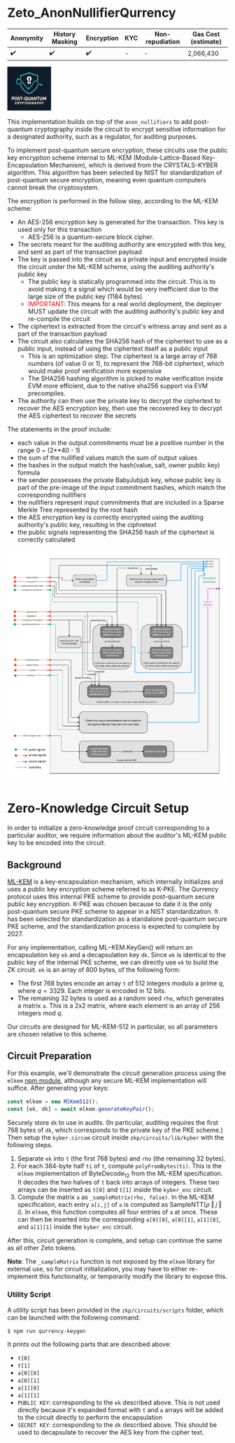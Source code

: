 # Zeto_AnonNullifierQurrency

| Anonymity          | History Masking    | Encryption         | KYC | Non-repudiation | Gas Cost (estimate) |
| ------------------ | ------------------ | ------------------ | --- | --------------- | ------------------- |
| :heavy_check_mark: | :heavy_check_mark: | :heavy_check_mark: | -   | -               | 2,066,430           |

![pqc](../images/pqc-dark-100px.png)

This implementation builds on top of the `anon_nullifiers` to add post-quantum cryptography inside the circuit to encrypt sensitive information for a designated authority, such as a regulator, for auditing purposes.

To implement post-quantum secure encryption, these circuits use the public key encryption scheme internal to ML-KEM (Module-Lattice-Based Key-Encapsulation Mechanism), which is derived from the CRYSTALS-KYBER algorithm. This algorithm has been selected by NIST for standardization of post-quantum secure encryption, meaning even quantum computers cannot break the cryptosystem.

The encryption is performed in the follow step, according to the ML-KEM scheme:

- An AES-256 encryption key is generated for the transaction. This key is used only for this transaction
  - AES-256 is a quantum-secure block cipher.
- The secrets meant for the auditing authority are encrypted with this key, and sent as part of the transaction payload
- The key is passed into the circuit as a private input and encrypted inside the circuit under the ML-KEM scheme, using the auditing authority's public key
  - The public key is statically programmed into the circuit. This is to avoid making it a signal which would be very inefficient due to the large size of the public key (1184 bytes)
  - <span style="color:red">IMPORTANT:</span> This means for a real world deployment, the deployer MUST update the circuit with the auditing authority's public key and re-compile the circuit
- The ciphertext is extracted from the circuit's witness array and sent as a part of the transaction payload
- The circuit also calculates the SHA256 hash of the ciphertext to use as a public input, instead of using the ciphertext itself as a public input
  - This is an optimization step. The ciphertext is a large array of 768 numbers (of value 0 or 1), to represent the 768-bit ciphertext, which would make proof verification more expensive
  - The SHA256 hashing algorithm is picked to make verification inside EVM more efficient, due to the native sha256 support via EVM precompiles.
- The authority can then use the private key to decrypt the ciphertext to recover the AES encryption key, then use the recovered key to decrypt the AES ciphertext to recover the secrets

The statements in the proof include:

- each value in the output commitments must be a positive number in the range 0 ~ (2\*\*40 - 1)
- the sum of the nullified values match the sum of output values
- the hashes in the output match the hash(value, salt, owner public key) formula
- the sender possesses the private BabyJubjub key, whose public key is part of the pre-image of the input commitment hashes, which match the corresponding nullifiers
- the nullifiers represent input commitments that are included in a Sparse Merkle Tree represented by the root hash
- the AES encryption key is correctly encrypted using the auditing authority's public key, resulting in the ciphretext
- the public signals representing the SHA256 hash of the ciphertext is correctly calculated

[![wiring_anon_nullifier_qurrency](../images/circuit_wiring_anon_nullifier_qurrency.jpg)](../images/circuit_wiring_anon_nullifier_qurrency.jpg)

# Zero-Knowledge Circuit Setup

In order to initialize a zero-knowledge proof circuit corresponding to a particular auditor, we require information about the auditor's ML-KEM public key to be encoded into the circuit.

## Background

[ML-KEM](https://nvlpubs.nist.gov/nistpubs/FIPS/NIST.FIPS.203.pdf) is a key-encapsulation mechanism, which internally initializes and uses a public key encryption scheme referred to as K-PKE. The Qurrency protocol uses this internal PKE scheme to provide post-quantum secure public key encryption. K-PKE was chosen because to date it is the only post-quantum secure PKE scheme to appear in a NIST standardization. It has been selected for standardization as a standalone post-quantum secure PKE scheme, and the standardization process is expected to complete by 2027.

For any implementation, calling $\mathsf{ML\mathrm{-}KEM}.\mathsf{KeyGen}()$ will return an encapsulation key `ek` and a decapsulation key `dk`. Since `ek` is identical to the public key of the internal PKE scheme, we can directly use `ek` to build the ZK circuit. `ek` is an array of 800 bytes, of the following form:

- The first 768 bytes encode an array `t` of 512 integers modulo a prime $q$, where $q = 3329$. Each integer is encoded in 12 bits.
- The remaining 32 bytes is used as a random seed `rho`, which generates a matrix `a`. This is a 2x2 matrix, where each element is an array of 256 integers mod $q$.

Our circuits are designed for ML-KEM-512 in particular, so all parameters are chosen relative to this scheme.

## Circuit Preparation

For this example, we'll demonstrate the circuit generation process using the `mlkem` [npm module](https://www.npmjs.com/package/mlkem), although any secure ML-KEM implementation will suffice. After generating your keys:

```javascript
const mlkem = new MlKem512();
const [ek, dk] = await mlkem.generateKeyPair();
```

Securely store `dk` to use in audits. (In particular, auditing requires the first 768 bytes of `dk`, which corresponds to the private key of the PKE scheme.) Then setup the `kyber.circom` circuit inside `zkp/circuits/lib/kyber` with the following steps.

1. Separate `ek` into `t` (the first 768 bytes) and `rho` (the remaining 32 bytes).
2. For each 384-byte half `ti` of `t`, compute `polyFromBytes(ti)`. This is the `mlkem` implementation of $\mathsf{ByteDecode}_{12}$ from the ML-KEM specification. It decodes the two halves of `t` back into arrays of integers. These two arrays can be inserted as `t[0]` and `t[1]` inside the `kyber_enc` circuit.
3. Compute the matrix `a` as `_sampleMatrix(rho, false)`. In the ML-KEM specification, each entry `a[i,j]` of `a` is computed as $\mathsf{SampleNTT}(\rho \mathbin\Vert j \mathbin\Vert i)$. In `mlkem`, this function computes all four entries of `a` at once. These can then be inserted into the corresponding `a[0][0]`, `a[0][1]`, `a[1][0]`, and `a[1][1]` inside the `kyber_enc` circuit.

After this, circuit generation is complete, and setup can continue the same as all other Zeto tokens.

**Note**: The `_sampleMatrix` function is not exposed by the `mlkem` library for external use, so for circuit initialization, you may have to either re-implement this functionality, or temporarily modify the library to expose this.

### Utility Script

A utility script has been provided in the `zkp/circuits/scripts` folder, which can be launched with the following command:

```console
$ npm run qurrency-keygen
```

It prints out the following parts that are described above:

- `t[0]`
- `t[1]`
- `a[0][0]`
- `a[0][1]`
- `a[1][0]`
- `a[1][1]`
- `PUBLIC KEY`: corresponding to the `ek` described above. This is not used directly because it's expanded format with `t` and `a` arrays will be added to the circuit directly to perform the encapsulation
- `SECRET KEY`: corresponding to the `dk` described above. This should be used to decapsulate to recover the AES key from the cipher text.
